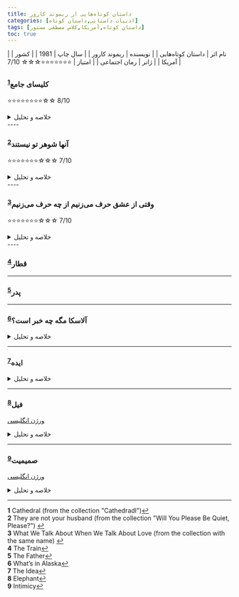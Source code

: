 ```yaml
---
title: داستان‌ کوتاه‌هایی از ریموند کارور
categories: [ادبیات داستانی,داستان کوتاه]
tags: [داستان کوتاه,آمریکا,کلاس مصطفی مستور]
toc: true
---
```



| نام اثر | داستان‌ کوتاه‌هایی  |
| نویسنده | ریموند کارور |
| سال چاپ | 1981 |
| کشور | آمریکا |
| ژانر | رمان اجتماعی |
| امتیاز | ⭐⭐⭐⭐⭐⭐⭐☆☆☆ 7/10 |


### کلیسای جامع<sup id="a1">[1](#f1)</sup>

⭐⭐⭐⭐⭐⭐⭐⭐☆☆ 8/10

<details>
  <summary>خلاصه و تحلیل</summary>
هنر دیدن
</details>
----

### آنها شوهر تو نیستند<sup id="a2">[2](#f2)</sup>
⭐⭐⭐⭐⭐⭐⭐☆☆☆ 7/10
<details>
  <summary>خلاصه و تحلیل</summary>
- وسواس، شرمساری بدن، خودخواهی، غرور
- خلاصه: مردی یک‌بار به کافه‌ای می‌رود که همسرش کار می‌کند و متوجه می‌شود که مشتری‌های آنجا بدن همسرش را مسخره می‌کنند. مرد زن را مجبور می‌کند که خودش را لاغر کند.
</details>
----


### وقتی از عشق حرف می‌زنیم از چه حرف می‌زنیم<sup id="a3">[3](#f3)</sup>
⭐⭐⭐⭐⭐⭐⭐☆☆☆ 7/10
<details>
  <summary>خلاصه و تحلیل</summary>
- دقیقا همانکه اسم کتاب بیام می‌کند. 
- خلاصه: چهار دوست با هم در مورد معنی عشق صحبت می‌کنند و هر کدام خاطراتی از خود و زوج‌های دیگر تعریف می‌کنند.
</details>
----

### قطار<sup id="a4">[4](#f4)</sup>

----

### پدر<sup id="a5">[5](#f5)</sup>

----

### آلاسکا مگه چه خبر است؟<sup id="a6">[6](#f6)</sup>
<details>
  <summary>خلاصه و تحلیل</summary>
کارل یک روز با یک جفت کفش معمولی جدید که در راه خانه خریده بود از سر کار برمی گردد. او شریک زندگی خود (مری) را نشان می‌دهد و حمام می‌کند، زیرا او به او می‌گوید که آن‌ها عصر همان روز به خانه دوستانشان (جک و هلن) دعوت شده‌اند تا «لوله آب» جدیدشان را امتحان کنند. مری برای کارل آبجو می آورد و به او می گوید که برای کار در فیربنکس آلاسکا مصاحبه ای داشته است. آن‌ها به سمت بازار رانندگی می‌کنند و تنقلات می‌خرند، دوباره به خانه می‌روند و یک بلوک را پیاده می‌روند، تا هلن و جک. آنها با هم پیپ را امتحان می کنند، جک در مورد لذتی که شب قبل "شکستن آن" داشتند می خندد. چیپس، دیپ و نوشابه خامه ای بیرون آورده می شود، در حالی که آنها در مورد نقل مکان احتمالی کارل و مری به آلاسکا صحبت می کنند. آنها که چیزی در مورد مکان نمی دانند، تصور می کنند که کلم ها یا کدو تنبل های غول پیکر رشد می کنند. هلن فکر می کند "مرد یخی" کشف شده در آنجا را به خاطر می آورد. با شنیدن صدای خراش در، گربه را به داخل می‌دهد. گربه موش را می‌گیرد و زیر میز قهوه‌خوری می‌خورد. مریم می گوید: «به چشمانش نگاه کن. "او بالا، بسیار خوب." وقتی همه آنها سیر شدند، مری و کارل خداحافظی می کنند. مری در حالی که به خانه می روند به کارل می گوید که باید "امشب با او صحبت شود، منحرف شود". کارل آبجو می خورد و مری قرص می خورد و می خوابد و کارل را بیدار می کند. در سالن تاریک یک جفت چشم کوچک می بیند و یکی از کفش هایش را برمی دارد تا پرتاب کند. روی تخت نشسته و منتظر می ماند تا حیوان دوباره حرکت کند یا «کوچکترین صدایی» از خود بسازد.

این داستان کوتاه در جلسات تحیلی داستان کوتاه مصطفی مستور بررسی شد. 

سبک غالب مینیمالیسم و سمبولیسم می‌باشد. 
</details>

----

### ایده<sup id="a7">[7](#f7)</sup>
<details>
  <summary>خلاصه و تحلیل</summary>
بعد از شام، زن و شوهری از پنجره نگاه می‌کنند که همسایه‌شان در کنار خانه‌اش راه می‌رود تا در حالی که همسرش لباس‌هایش را در می‌آورد جاسوسی کند. به نظر می رسد که آنها از این حادثه متحیر هستند، اتفاقی که در سه ماه گذشته «از هر دو تا سه شب یک شب» روی می دهد. مرد دوش می گیرد، در حالی که زن غذا را برای میان وعده آخر شب آماده می کند، و به همسرش می گوید که هر کسی که در حال درآوردن لباس به او نگاه کند، پلیس را صدا کند. همانطور که او غذای زائد را در زباله می تراشد، جریانی از مورچه ها را می بیند که از زیر سینک می آیند و با حشره کش اسپری می کنند. وقتی او به رختخواب می رود، مرد قبلاً خواب است و دوباره مورچه ها را تصور می کند. او بلند می شود، همه چراغ ها را روشن می کند، تمام خانه را اسپری می کند، و با عصبانیت از پنجره بیرون را نگاه می کند و می گوید: "... چیزهایی که نمی توانم تکرار کنم."
</details>

----

### فیل<sup id="a8">[8](#f8)</sup>
[ورژن انگلیسی](https://hghsaicegladiators.weebly.com/uploads/1/1/3/2/1132782/summershortstories_elephant_lookingglass.pdf)
<details>
  <summary>خلاصه و تحلیل</summary>
مردی که اخیراً شغلش را از دست داده است، از راوی، برادرش، درخواست پول می‌کند و به او اطمینان می‌دهد که پولش را پس خواهد داد. مادر راوی نیز مرتباً از راوی پول قرض می‌گیرد و بنابراین راوی به برادرش می‌گوید که پول را به عنوان وام آن ماه به مادرش بپردازد. با این حال، برادر تمام پول را پس نمی‌دهد و بنابراین راوی باید با این وجود، آن ماه را به مادرش بپردازد. او از این موضوع ابراز ناامیدی می‌کند، اما همچنان سخت کار می‌کند و به مادرش پول قرض می‌دهد، زیرا فکر می‌کند برادرش با توجه به اینکه پول اصلی را پس نداده است، دیگر درخواست نخواهد کرد. دخترش می‌گوید که برای پیدا کردن شغل و کمک به فرزندانش به پول نیاز دارد و بنابراین او هر ماه به او پول می‌دهد. او همچنین ماهانه به همسر سابقش پول می‌دهد. پسرش نیز از او درخواست پول می‌کند، اما مطالبات مالی زیاد می‌شود و بنابراین او می‌گوید که دیگر نمی‌تواند به اندازه قبل پول بدهد. پسرش سپس به او می‌گوید که اگر پولی برایش نفرستد، برای به دست آوردن پول به فعالیت‌های مجرمانه دست خواهد زد، بنابراین او به این کار ادامه می‌دهد، اما خودش باید زندگی بسیار محدودتری داشته باشد، و همچنین برای داشتن پول کافی برای همه اعضای خانواده‌اش که باید به آنها کمک کند، به وام نیاز دارد. در نهایت، او برای همه اقوامش نامه‌ای می‌فرستد و می‌گوید که نامش را تغییر می‌دهد، شغلش را رها می‌کند و برای زندگی به استرالیا می‌رود و دیگر زیر بار آنها نخواهد بود. آنها به طرق مختلف واکنش نشان می‌دهند - پسرش تهدید به خودکشی می‌کند، مادرش می‌گوید که در سن هفتاد و پنج سالگی به سر کار برمی‌گردد، دخترش می‌گوید که شغلی پیدا خواهد کرد اما برای شروع کار به پول بیشتری نیاز دارد و همسر سابقش پاسخی نمی‌دهد. او این ایده را رها می‌کند. سپس برادرش با او تماس می‌گیرد و از او پول بیشتری می‌خواهد و دوباره به او اطمینان می‌دهد که پولش را پس می‌دهد، اما او این کار را نمی‌کند و بهانه‌های مختلفی برای این کار می‌آورد. سپس راوی دو خواب می‌بیند، اولی که در آن به یاد می‌آورد که از شانه‌های پدرش بالا رفته و وانمود می‌کند که یک فیل است؛ دومی که در آن او با همسر سابق و فرزندانش خوشحال است، قبل از اینکه به یاد بیاورد سال‌ها پیش پسرش را تهدید به قتل کرده است. او متوجه می‌شود که وعده‌اش برای رفتن به استرالیا چقدر برای اقوامش مسخره بوده است. او در امتداد جاده‌ای قدم می‌زند و با انجام این کار از زندگی‌اش راضی‌تر می‌شود؛ سپس یکی از همکارانش، جورج، پیشنهاد می‌دهد که او را به محل کارش ببرد، که او می‌پذیرد و فاش می‌کند که پول ماشینش را نداده است. سپس او خیلی سریع رانندگی می‌کند و راوی این را هیجان‌انگیز می‌یابد.
</details>

----
### صمیمیت<sup id="a9">[9](#f9)</sup>
[ورژن انگلیسی](https://www.erhsnyc.org/ourpages/auto/2015/3/5/45636942/Intimacy.pdf)
<details>
  <summary>خلاصه و تحلیل</summary>
راوی به عنوان یک نویسنده به شهرت عمومی رسیده است. در جاده، بی‌خبر به خانه همسر سابقش سر می‌زند. چهار سال از آخرین ملاقاتشان می‌گذرد. ​​وقتی زن او را می‌بیند، شروع به تک‌گویی بی‌وقفه می‌کند و از رنج‌ها و خشم خود از خیانت او می‌گوید. از میان هجوم او، مشخص است که او عمیقاً به او و زندگی از دست رفته‌ای که با هم ساخته‌اند اهمیت می‌داد. پس از اینکه انتقاد تندش فروکش می‌کند، راوی در مقابل او زانو می‌زند و لبه لباسش را می‌گیرد. او خجالت می‌کشد و سپس نگران می‌شود که شوهر جدیدش به خانه برگردد و آنها را با هم ببیند. او اشاره می‌کند که دلیل ملاقات شوهر سابقش به دست آوردن مطالب جدید برای داستان‌هایش بوده است. او از او می‌خواهد که آنجا را ترک کند. مرد می‌رود.
</details>

----
<b id="f1">1</b> <span class="footnote">Cathedral (from the collection "Cathedradl")</span>[↩](#a1)
<br><b id="f2">2</b> <span class="footnote">They are not your husband (from the collection "Will You Please Be Quiet, Please?")</span> [↩](#a2)
<br><b id="f3">3</b> <span class="footnote">What We Talk About When We Talk About Love (from the collection with the same name)</span> [↩](#a3)
<br><b id="f4">4</b> <span class="footnote">The Train</span>[↩](#a4)
<br><b id="f5">5</b> <span class="footnote">The Father</span>[↩](#a5)
<br><b id="f6">6</b> <span class="footnote">What’s in Alaska</span>[↩](#a6)
<br><b id="f7">7</b> <span class="footnote">The Idea</span>[↩](#a7)
<br><b id="f8">8</b> <span class="footnote">Elephant</span>[↩](#a8)
<br><b id="f9">9</b> <span class="footnote">Intimicy</span>[↩](#a9)


